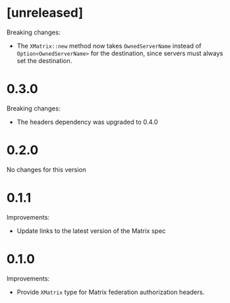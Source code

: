 # [unreleased]

Breaking changes:

- The `XMatrix::new` method now takes `OwnedServerName` instead of `Option<OwnedServerName>`
  for the destination, since servers must always set the destination.

# 0.3.0

Breaking changes:

- The headers dependency was upgraded to 0.4.0

# 0.2.0

No changes for this version

# 0.1.1

Improvements:

* Update links to the latest version of the Matrix spec

# 0.1.0

Improvements:

* Provide `XMatrix` type for Matrix federation authorization headers.
